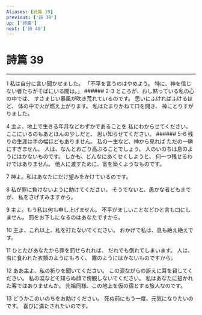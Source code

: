 ```yaml
---
Aliases: [詩篇 39]
previous: ['詩 38']
up: ['詩篇']
next: ['詩 40']
---
```

# 詩篇 39

***




1 
私は自分に言い聞かせました。 「不平を言うのはやめよう。 特に、神を信じない者たちがそばにいる間は。」 ###### 2-3 ところが、おし黙っている私の心の中では、 すさまじい暴風が吹き荒れているのです。 思いにふければふけるほど、 体の中で火が燃え上がります。 私はたまりかねて口を開き、 神にとりすがりました。 



4 
主よ、地上で生きる年月などわずかであることを 私にわからせてください。 ここにいるのもあとほんの少しだと、 思い知らせてください。 ###### 5-6 残りの生涯は手の幅ほどもありません。 私の一生など、神から見れば ただの一瞬にすぎません。 人は、なんとおごり高ぶることでしょう。 人のいのちは息のようにはかないものです。 しかも、どんなにあくせくしようと、 何一つ残せるわけではありません。 他人に渡すために、富を築くようなものです。 



7 
神よ。私はあなたにだけ望みをかけているのです。 



8 
私が罪に負けないように助けてください。 そうでないと、愚かな者どもまでが、 私をさげすみますから。 



9 
主よ。もう私は何も申し上げません。 不平がましいことなどひと言も口にしません。 罰をお下しになるのはあなたですから。 



10 
主よ、これ以上、私を打たないでください。 おかげで私は、息も絶え絶えです。 



11 
ひとたびあなたから罪を罰せられれば、 だれでも倒れてしまいます。 人は、虫に食われた衣類のようにもろく、 霧のようにはかないものですから。 



12 
ああ主よ、私の祈りを聞いてください。 この涙ながらの訴えに耳を貸してください。 私の涙などそ知らぬ顔で傍観しないでください。 私はあなたに招かれた客ではありませんか。 先祖同様、この地上を仮の宿とする旅人なのです。 



13 
どうかこのいのちをお助けください。 死ぬ前にもう一度、元気になりたいのです。 喜びに満たされたいのです。
